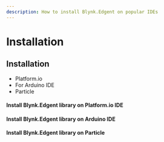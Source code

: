 ```yaml
---
description: How to install Blynk.Edgent on popular IDEs
---
```


# Installation

## Installation

* Platform.io
* For Arduino IDE
* Particle

#### Install Blynk.Edgent library on Platform.io IDE

#### Install Blynk.Edgent library on Arduino IDE

#### Install Blynk.Edgent library on Particle

